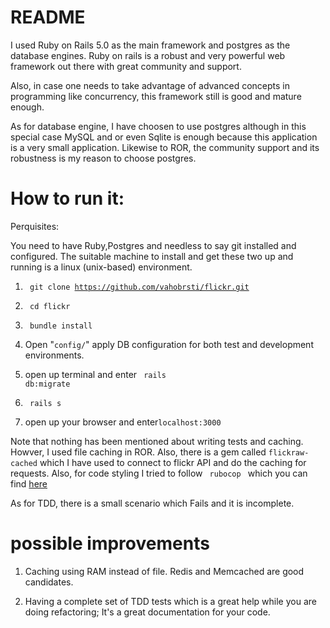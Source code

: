 # README

I used Ruby on Rails 5.0 as the main framework and postgres as the database engines. Ruby on rails is a robust and very powerful web framework out there with great community and support.

Also, in case one needs to take advantage of advanced concepts in programming like concurrency, this framework still is good and mature enough.

As for database engine, I have choosen to use postgres although in this special case MySQL and or even Sqlite is enough because this application is a very small application. Likewise to ROR, the community support and its robustness is my reason to choose postgres.



# How to run it:

Perquisites: 

You need to have Ruby,Postgres and needless to say git installed and configured. The suitable machine to install and get these two up and running is a linux (unix-based) environment.

 1) <code> git clone https://github.com/vahobrsti/flickr.git </code>

 2) <code> cd flickr </code>

 3) <code> bundle install </code>

 4) Open "<code>config/</code>" apply DB configuration for both test and development environments.
 

 5) open up terminal and enter <code> rails db:migrate</code> 

 6) <code> rails s</code>

 7) open up your browser and enter<code>localhost:3000</code>

Note that nothing has been mentioned about writing tests and caching. Howver, I used file caching in ROR. Also, there is a gem called <code>flickraw-cached</code> which I have used to
connect to flickr API and do the caching for requests. Also, for code styling I tried to follow <code> rubocop </code> which you can find <a href="https://github.com/bbatsov/ruby-style-guide#syntax">here</a>

As for TDD, there is a small scenario which Fails and it is incomplete. 

# possible improvements 

1) Caching using RAM instead of file. Redis and Memcached are good candidates. 

2) Having a complete set of TDD tests which is a great help while you are doing refactoring; It's a great documentation for your code. 